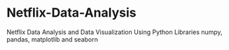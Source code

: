 # Netflix-Data-Analysis
Netflix Data Analysis and Data Visualization Using Python Libraries numpy, pandas, matplotlib and seaborn
